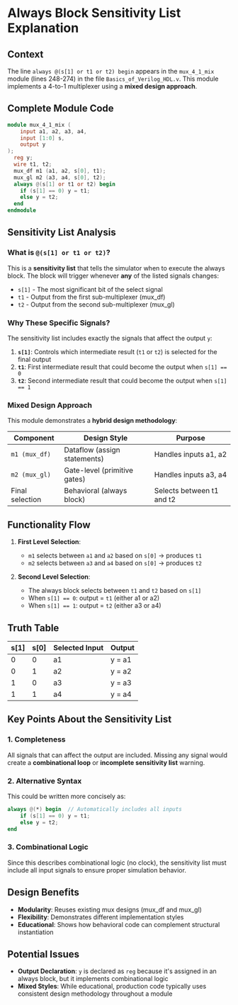 # Always Block Sensitivity List Explanation

## Context
The line `always @(s[1] or t1 or t2) begin` appears in the `mux_4_1_mix` module (lines 248-274) in the file `Basics_of_Verilog_HDL.v`. This module implements a 4-to-1 multiplexer using a **mixed design approach**.

## Complete Module Code
```verilog
module mux_4_1_mix (
    input a1, a2, a3, a4,
    input [1:0] s,
    output y
);
  reg y;
  wire t1, t2;
  mux_df m1 (a1, a2, s[0], t1);
  mux_gl m2 (a3, a4, s[0], t2);
  always @(s[1] or t1 or t2) begin
    if (s[1] == 0) y = t1;
    else y = t2;
  end
endmodule
```

## Sensitivity List Analysis

### What is `@(s[1] or t1 or t2)`?
This is a **sensitivity list** that tells the simulator when to execute the always block. The block will trigger whenever **any** of the listed signals changes:

- `s[1]` - The most significant bit of the select signal
- `t1` - Output from the first sub-multiplexer (mux_df)
- `t2` - Output from the second sub-multiplexer (mux_gl)

### Why These Specific Signals?
The sensitivity list includes exactly the signals that affect the output `y`:

1. **`s[1]`**: Controls which intermediate result (`t1` or `t2`) is selected for the final output
2. **`t1`**: First intermediate result that could become the output when `s[1] == 0`
3. **`t2`**: Second intermediate result that could become the output when `s[1] == 1`

### Mixed Design Approach
This module demonstrates a **hybrid design methodology**:

| Component | Design Style | Purpose |
|-----------|--------------|---------|
| `m1 (mux_df)` | Dataflow (assign statements) | Handles inputs a1, a2 |
| `m2 (mux_gl)` | Gate-level (primitive gates) | Handles inputs a3, a4 |
| Final selection | Behavioral (always block) | Selects between t1 and t2 |

## Functionality Flow

1. **First Level Selection**:
   - `m1` selects between `a1` and `a2` based on `s[0]` → produces `t1`
   - `m2` selects between `a3` and `a4` based on `s[0]` → produces `t2`

2. **Second Level Selection**:
   - The always block selects between `t1` and `t2` based on `s[1]`
   - When `s[1] == 0`: output = `t1` (either a1 or a2)
   - When `s[1] == 1`: output = `t2` (either a3 or a4)

## Truth Table
| s[1] | s[0] | Selected Input | Output |
|------|------|----------------|--------|
| 0    | 0    | a1             | y = a1 |
| 0    | 1    | a2             | y = a2 |
| 1    | 0    | a3             | y = a3 |
| 1    | 1    | a4             | y = a4 |

## Key Points About the Sensitivity List

### 1. **Completeness**
All signals that can affect the output are included. Missing any signal would create a **combinational loop** or **incomplete sensitivity list** warning.

### 2. **Alternative Syntax**
This could be written more concisely as:
```verilog
always @(*) begin  // Automatically includes all inputs
    if (s[1] == 0) y = t1;
    else y = t2;
end
```

### 3. **Combinational Logic**
Since this describes combinational logic (no clock), the sensitivity list must include all input signals to ensure proper simulation behavior.

## Design Benefits
- **Modularity**: Reuses existing mux designs (mux_df and mux_gl)
- **Flexibility**: Demonstrates different implementation styles
- **Educational**: Shows how behavioral code can complement structural instantiation

## Potential Issues
- **Output Declaration**: `y` is declared as `reg` because it's assigned in an always block, but it implements combinational logic
- **Mixed Styles**: While educational, production code typically uses consistent design methodology throughout a module
